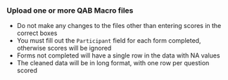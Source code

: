 ### Upload one or more QAB Macro files

- Do not make any changes to the files other than entering scores in the correct boxes
- You must fill out the `Participant` field for each form completed, otherwise scores will be ignored
- Forms not completed will have a single row in the data with NA values
- The cleaned data will be in long format, with one row per question scored